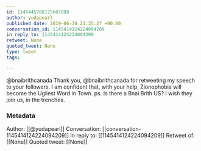 ```yaml
---
id: 1145445768175607808
author: yudapearl
published_date: 2019-06-30 21:35:27 +00:00
conversation_id: 1145414124224094209
in_reply_to: 1145414124224094209
retweet: None
quoted_tweet: None
type: tweet
tags:

---
```


@bnaibrithcanada Thank you, @bnaibrithcanada for retweeting my speech to your followers.
I am confident that, with your help, Zionophobia will become the Ugliest Word in Town.
ps. Is there a Bnai Brith US? I wish they join us, in the trenches.

### Metadata

Author: [[@yudapearl]]
Conversation: [[conversation-1145414124224094209]]
In reply to: [[1145414124224094209]]
Retweet of: [[None]]
Quoted tweet: [[None]]
